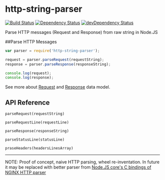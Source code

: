 # http-string-parser

[![Build Status](https://travis-ci.org/apiaryio/http-string-parser.png)](https://travis-ci.org/apiaryio/http-string-parser)
[![Dependency Status](https://david-dm.org/apiaryio/http-string-parser.png)](https://david-dm.org/apiaryio/http-string-parser)
[![devDependency Status](https://david-dm.org/apiaryio/http-string-parser/dev-status.png)](https://david-dm.org/apiaryio/http-string-parser#info=devDependencies)

Parse HTTP messages (Request and Response) from raw string in Node.JS

##Parse HTTP Messages
```javascript
var parser = require('http-string-parser');

request = parser.parseRequest(requestString);
response = parser.parseResponse(responseString);

console.log(request);
console.log(response);
```

See more about [Request][request] and [Response][response] data model.

[request]: https://www.relishapp.com/apiary/gavel/docs/data-model#http-request
[response]: https://www.relishapp.com/apiary/gavel/docs/data-model#http-response

## API Reference

`parseRequest(requestString)`

`parseRequestLine(requestLine)`

`parseResponse(responseString)`

`parseStatusLine(statusLine)`

`praseHeaders(headersLinesArray)`

- - - 

NOTE: Proof of concept, naive HTTP parsing, wheel re-inventation. In future it may be replaced with better parser from [Node.JS core's C bindings of NGINX HTTP parser](https://github.com/joyent/http-parser)

